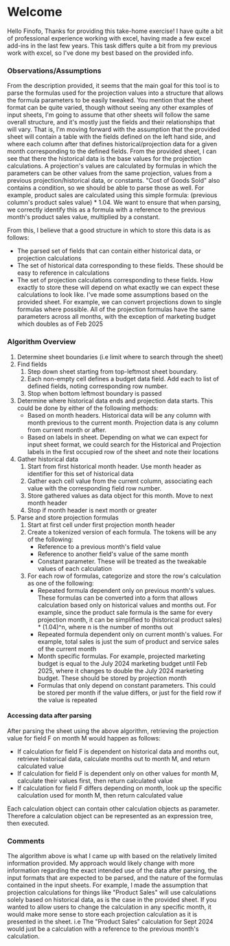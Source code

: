 # Welcome

Hello Finofo,
Thanks for providing this take-home exercise! I have quite a bit of professional experience working with excel, having made a few excel add-ins in the last few years. This task differs quite a bit from my previous work with excel, so I've done my best based on the provided info. 

### Observations/Assumptions

From the description provided, it seems that the main goal for this tool is to parse the formulas used for the projection values into a structure that allows the formula parameters to be easily tweaked. 
You mention that the sheet format can be quite varied, though without seeing any other examples of input sheets, I'm going to assume that other sheets will follow the same overall structure, and it's mostly just the fields and their relationships that will vary. That is, I'm moving forward with the assumption that the provided sheet will contain a table with the fields defined on the left hand side, and where each column after that defines historical/projection data for a given month corresponding to the defined fields.
From the provided sheet, I can see that there the historical data is the base values for the projection calculations. A projection's values are calculated by formulas in which the parameters can be other values from the same projection, values from a previous projection/historical data, or constants. "Cost of Goods Sold" also contains a condition, so we should be able to parse those as well.
For example, product sales are calculated using this simple formula: (previous column's product sales value) * 1.04. We want to ensure that when parsing, we correctly identify this as a formula with a reference to the previous month's product sales value, multiplied by a constant. 

From this, I believe that a good structure in which to store this data is as follows:
- The parsed set of fields that can contain either historical data, or projection calculations
- The set of historical data corresponding to these fields. These should be easy to reference in calculations
- The set of projection calculations corresponding to these fields. How exactly to store these will depend on what exactly we can expect these calculations to look like. I've made some assumptions based on the provided sheet. For example, we can convert projections down to single formulas where possible. All of the projection formulas have the same parameters across all months, with the exception of marketing budget which doubles as of Feb 2025

### Algorithm Overview

1. Determine sheet boundaries (i.e limit where to search through the sheet)
2. Find fields
    1. Step down sheet starting from top-leftmost sheet boundary.
    2. Each non-empty cell defines a budget data field. Add each to list of defined fields, noting corresponding row number.
    3. Stop when bottom leftmost boundary is passed
3. Determine where historical data ends and projection data starts. This could be done by either of the following methods:
    - Based on month headers. Historical data will be any column with month previous to the current month. Projection data is any column from current month or after.
    - Based on labels in sheet. Depending on what we can expect for input sheet format, we could search for the Historical and Projection labels in the first occupied row of the sheet and note their locations
4. Gather historical data
    1. Start from first historical month header. Use month header as identifier for this set of historical data
    2. Gather each cell value from the current column, associating each value with the corresponding field row number.
    3. Store gathered values as data object for this month. Move to next month header
    4. Stop if month header is next month or greater
5. Parse and store projection formulas
    1. Start at first cell under first projection month header
    2. Create a tokenized version of each formula. The tokens will be any of the following:
        - Reference to a previous month's field value
        - Reference to another field's value of the same month
        - Constant parameter. These will be treated as the tweakable values of each calculation
    3. For each row of formulas, categorize and store the row's calculation as one of the following:
        - Repeated formula dependent only on previous month's values. These formulas can be converted into a form that allows calculation based only on historical values and months out. For example, since the product sale formula is the same for every projection month, it can be simplified to (historical product sales) * (1.04)^n, where n is the number of months out
        - Repeated formula dependent only on current month's values. For example, total sales is just the sum of product and service sales of the current month
        - Month specific formulas. For example, projected marketing budget is equal to the July 2024 marketing budget until Feb 2025, where it changes to double the July 2024 marketing budget. These should be stored by projection month
        - Formulas that only depend on constant parameters. This could be stored per month if the value differs, or just for the field row if the value is repeated

#### Accessing data after parsing

After parsing the sheet using the above algorithm, retrieving the projection value for field F on month M would happen as follows:
- If calculation for field F is dependent on historical data and months out, retrieve historical data, calculate months out to month M, and return calculated value
- If calculation for field F is dependent only on other values for month M, calculate their values first, then return calculated value
- If calculation for field F differs depending on month, look up the specific calculation used for month M, then return calculated value

Each calculation object can contain other calculation objects as parameter. Therefore a calculation object can be represented as an expression tree, then executed.

### Comments

The algorithm above is what I came up with based on the relatively limited information provided. My approach would likely change with more information regarding the exact intended use of the data after parsing, the input formats that are expected to be parsed, and the nature of the formulas contained in the input sheets. For example, I made the assumption that projection calculations for things like "Product Sales" will use calculations solely based on historical data, as is the case in the provided sheet. If you wanted to allow users to change the calculation in any specific month, it would make more sense to store each projection calculation as it is presented in the sheet. i.e The "Product Sales" calculation for Sept 2024 would just be a calculation with a reference to the previous month's calculation. 
